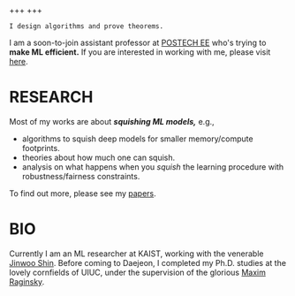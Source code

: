 +++
+++

`I design algorithms and prove theorems.`


I am a soon-to-join assistant professor at [POSTECH EE](https://ee.postech.ac.kr) who's trying to __make ML efficient.__ If you are interested in working with me, please visit [here](/withme/).

# RESEARCH

Most of my works are about _**squishing ML models,**_ e.g.,
- algorithms to squish deep models for smaller memory/compute footprints.
- theories about how much one can squish.
- analysis on what happens when you _squish_ the learning procedure with robustness/fairness constraints.

To find out more, please see my [papers](/papers/).

# BIO
Currently I am an ML researcher at KAIST, working with the venerable [Jinwoo Shin](https://alinlab.kaist.ac.kr/shin.html). Before coming to Daejeon, I completed my Ph.D. studies at the lovely cornfields of UIUC, under the supervision of the glorious [Maxim Raginsky](http://maxim.ece.illinois.edu).



